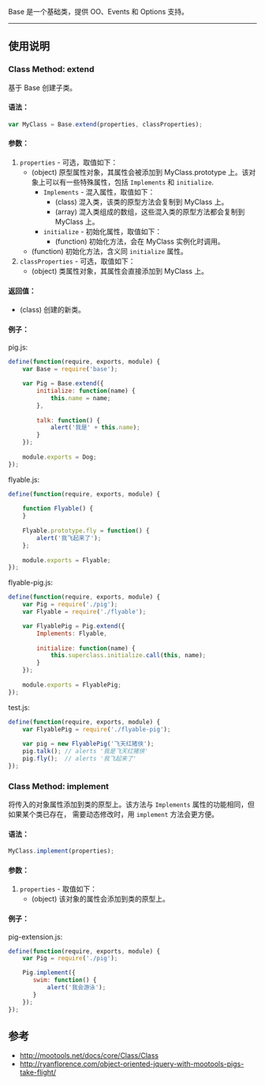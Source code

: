 
Base 是一个基础类，提供 OO、Events 和 Options 支持。

***


## 使用说明


### Class Method: extend

基于 Base 创建子类。


#### 语法：

```js
var MyClass = Base.extend(properties, classProperties);
```


#### 参数：

1. `properties` - 可选，取值如下：
   * (object) 原型属性对象，其属性会被添加到 MyClass.prototype 上。该对象上可以有一些特殊属性，包括
     `Implements` 和 `initialize`.
     * `Implements` - 混入属性，取值如下：
         * (class) 混入类，该类的原型方法会复制到 MyClass 上。
         * (array) 混入类组成的数组，这些混入类的原型方法都会复制到 MyClass 上。
     * `initialize` - 初始化属性，取值如下：
         * (function) 初始化方法，会在 MyClass 实例化时调用。
   * (function) 初始化方法，含义同 `initialize` 属性。
1. `classProperties` - 可选，取值如下：
   * (object) 类属性对象，其属性会直接添加到 MyClass 上。


#### 返回值：

* (class) 创建的新类。


#### 例子：

pig.js:

```js
define(function(require, exports, module) {
    var Base = require('base');

    var Pig = Base.extend({
        initialize: function(name) {
            this.name = name;
        },
        
        talk: function() {
            alert('我是' + this.name);
        }
    });
        
    module.exports = Dog;
});
```

flyable.js:

```js
define(function(require, exports, module) {
    
    function Flyable() {
    }
    
    Flyable.prototype.fly = function() {
        alert('我飞起来了');
    };
    
    module.exports = Flyable;
});
```

flyable-pig.js:

```js
define(function(require, exports, module) {
    var Pig = require('./pig');
    var Flyable = require('./flyable');

    var FlyablePig = Pig.extend({
        Implements: Flyable,
        
        initialize: function(name) {
            this.superclass.initialize.call(this, name);
        }
    });
    
    module.exports = FlyablePig;
});
```

test.js:

```js
define(function(require, exports, module) {
    var FlyablePig = require('./flyable-pig');
    
    var pig = new FlyablePig('飞天红猪侠');
    pig.talk(); // alerts '我是飞天红猪侠'
    pig.fly();  // alerts '我飞起来了'
});
```


### Class Method: implement

将传入的对象属性添加到类的原型上。该方法与 `Implements` 属性的功能相同，但如果某个类已存在，
需要动态修改时，用 `implement` 方法会更方便。


#### 语法：

```js
MyClass.implement(properties);
```


#### 参数：

1. `properties` - 取值如下：
   * (object) 该对象的属性会添加到类的原型上。


#### 例子：

pig-extension.js:

```js
define(function(require, exports, module) {
    var Pig = require('./pig');

    Pig.implement({
       swim: function() {
           alert('我会游泳');
       }
    });
});
```



## 参考

- http://mootools.net/docs/core/Class/Class
- http://ryanflorence.com/object-oriented-jquery-with-mootools-pigs-take-flight/
